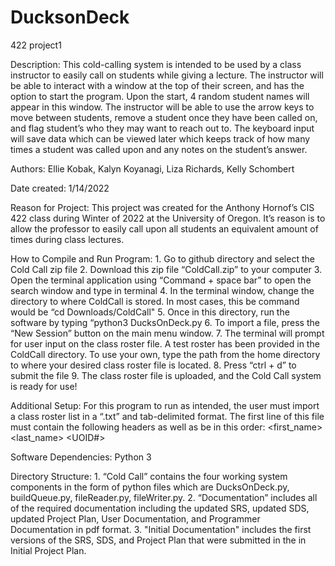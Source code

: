 # DucksonDeck

422 project1

Description:
This cold-calling system is intended to be used by a class instructor to easily call on students while giving a lecture. The instructor will be able to interact with a window at the top of their screen, and has the option to start the program. Upon the start, 4 random student names will appear in this window. The instructor will be able to use the arrow keys to move between students, remove a student once they have been called on, and flag student’s who they may want to reach out to. The keyboard input will save data which can be viewed later which keeps track of how many times a student was called upon and any notes on the student’s answer. 

Authors: 
Ellie Kobak, Kalyn Koyanagi, Liza Richards, Kelly Schombert

Date created:
	1/14/2022

Reason for Project:
This project was created for the Anthony Hornof’s CIS 422 class during Winter of 2022 at the University of Oregon. It’s reason is to allow the professor to easily call upon all students an equivalent amount of times during class lectures.  

How to Compile and Run Program:
	1. Go to github directory and select the Cold Call zip file
	2. Download this zip file “ColdCall.zip” to your computer
	3. Open the terminal application using “Command + space bar” to open the search window and type in terminal
	4. In the terminal window, change the directory to where ColdCall is stored. In most cases, this be command would
	be “cd Downloads/ColdCall" 
  	5. Once in this directory, run the software by typing “python3 DucksOnDeck.py
	6. To import a file, press the “New Session” button on the main menu window. 
	7. The terminal will prompt for user input on the class roster file. A test roster has been provided in the 
	ColdCall directory. To use your own, type the path from the home directory to where your desired class roster
	file is located. 
	8. Press “ctrl + d” to submit the file
	9. The class roster file is uploaded, and the Cold Call system is ready for use!

Additional Setup:
For this program to run as intended, the user must import a class roster list in a “.txt” and tab-delimited format. The first line of this file must contain the following headers as well as be in this order: 
<first_name> <last_name> <UOID#> <Email>

Software Dependencies:
	Python 3

Directory Structure:
	1. “Cold Call” contains the four working system components in the form of python files which are DucksOnDeck.py,
	buildQueue.py, fileReader.py, fileWriter.py.
	2. “Documentation” includes all of the required documentation including the updated SRS, updated SDS, updated 		Project Plan, User Documentation, and Programmer Documentation in pdf format. 
	3. "Initial Documentation" includes the first versions of the SRS, SDS, and Project Plan that were submitted in 
	the in Initial Project Plan. 
	



